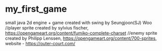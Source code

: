 # my_first_game
small java 2d engine + game created with swing by Seungjoon(SJ) Woo
//player sprite created by sylvius fischer, https://opengameart.org/content/fumiko-complete-charset
//enemy sprite created by Philipp Lenssen, https://opengameart.org/content/700-sprites, website - https://outer-court.com/
